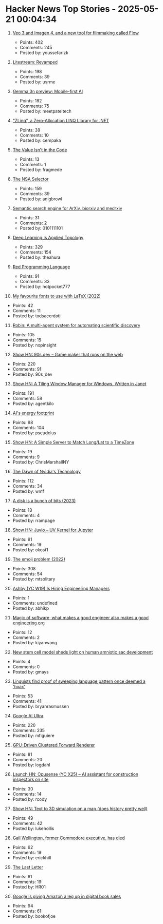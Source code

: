# Hacker News Top Stories - 2025-05-21 00:04:34

1. [Veo 3 and Imagen 4, and a new tool for filmmaking called Flow](https://blog.google/technology/ai/generative-media-models-io-2025/)
   - Points: 402
   - Comments: 245
   - Posted by: youssefarizk

2. [Litestream: Revamped](https://fly.io/blog/litestream-revamped/)
   - Points: 198
   - Comments: 39
   - Posted by: usrme

3. [Gemma 3n preview: Mobile-first AI](https://developers.googleblog.com/en/introducing-gemma-3n/)
   - Points: 182
   - Comments: 75
   - Posted by: meetpateltech

4. ["ZLinq", a Zero-Allocation LINQ Library for .NET](https://neuecc.medium.com/zlinq-a-zero-allocation-linq-library-for-net-1bb0a3e5c749)
   - Points: 38
   - Comments: 10
   - Posted by: cempaka

5. [The Value Isn't in the Code](https://jonayre.uk/blog/2022/10/30/the-real-value-isnt-in-the-code/)
   - Points: 13
   - Comments: 1
   - Posted by: fragmede

6. [The NSA Selector](https://github.com/wenzellabs/the_NSA_selector)
   - Points: 159
   - Comments: 39
   - Posted by: anigbrowl

7. [Semantic search engine for ArXiv, biorxiv and medrxiv](https://arxivxplorer.com/)
   - Points: 31
   - Comments: 2
   - Posted by: 0101111101

8. [Deep Learning Is Applied Topology](https://theahura.substack.com/p/deep-learning-is-applied-topology)
   - Points: 329
   - Comments: 154
   - Posted by: theahura

9. [Red Programming Language](https://www.red-lang.org/p/about.html)
   - Points: 91
   - Comments: 33
   - Posted by: hotpocket777

10. [My favourite fonts to use with LaTeX (2022)](https://www.lfe.pt/latex/fonts/typography/2022/11/21/latex-fonts-part1.html)
   - Points: 42
   - Comments: 11
   - Posted by: todsacerdoti

11. [Robin: A multi-agent system for automating scientific discovery](https://arxiv.org/abs/2505.13400)
   - Points: 105
   - Comments: 15
   - Posted by: nopinsight

12. [Show HN: 90s.dev – Game maker that runs on the web](https://90s.dev/blog/finally-releasing-90s-dev.html)
   - Points: 220
   - Comments: 91
   - Posted by: 90s_dev

13. [Show HN: A Tiling Window Manager for Windows, Written in Janet](https://agent-kilo.github.io/jwno/)
   - Points: 191
   - Comments: 58
   - Posted by: agentkilo

14. [AI's energy footprint](https://www.technologyreview.com/2025/05/20/1116327/ai-energy-usage-climate-footprint-big-tech/)
   - Points: 98
   - Comments: 104
   - Posted by: pseudolus

15. [Show HN: A Simple Server to Match Long/Lat to a TimeZone](https://github.com/LittleGreenViper/LGV_TZ_Lookup)
   - Points: 19
   - Comments: 9
   - Posted by: ChrisMarshallNY

16. [The Dawn of Nvidia's Technology](https://blog.dshr.org/2025/05/the-dawn-of-nvidias-technology.html)
   - Points: 112
   - Comments: 34
   - Posted by: wmf

17. [A disk is a bunch of bits (2023)](https://www.cyberdemon.org/2023/07/19/bunch-of-bits.html)
   - Points: 18
   - Comments: 4
   - Posted by: rrampage

18. [Show HN: Juvio – UV Kernel for Jupyter](https://github.com/OKUA1/juvio)
   - Points: 91
   - Comments: 19
   - Posted by: okost1

19. [The emoji problem (2022)](https://artofproblemsolving.com/community/c2532359h2760821_the_emoji_problem__part_i?srsltid=AfmBOor9TbMq_A7hGHSJGfoWaa2HNzducSYZu35d_LFlCSNLXpvt-pdS)
   - Points: 308
   - Comments: 54
   - Posted by: mtsolitary

20. [Ashby (YC W19) Is Hiring Engineering Managers](https://www.ashbyhq.com/careers?utm_source=hn&ashby_jid=933570bc-a3d6-4fcc-991d-dc399c53a58a)
   - Points: 1
   - Comments: undefined
   - Posted by: abhikp

21. [Magic of software; what makes a good engineer also makes a good engineering org](https://moxie.org/2024/09/23/a-good-engineer.html)
   - Points: 12
   - Comments: 2
   - Posted by: kiyanwang

22. [New stem cell model sheds light on human amniotic sac development](https://www.crick.ac.uk/news/2025-05-15_new-stem-cell-model-sheds-light-on-human-amniotic-sac-development)
   - Points: 4
   - Comments: 0
   - Posted by: gmays

23. [Linguists find proof of sweeping language pattern once deemed a 'hoax'](https://www.scientificamerican.com/article/linguists-find-proof-of-sweeping-language-pattern-once-deemed-a-hoax/)
   - Points: 53
   - Comments: 41
   - Posted by: bryanrasmussen

24. [Google AI Ultra](https://blog.google/products/google-one/google-ai-ultra/)
   - Points: 220
   - Comments: 235
   - Posted by: mfiguiere

25. [GPU-Driven Clustered Forward Renderer](https://logdahl.net/p/gpu-driven)
   - Points: 81
   - Comments: 20
   - Posted by: logdahl

26. [Launch HN: Opusense (YC X25) – AI assistant for construction inspectors on site](undefined)
   - Points: 30
   - Comments: 14
   - Posted by: rcody

27. [Show HN: Text to 3D simulation on a map (does history pretty well)](https://mused.com/map/)
   - Points: 49
   - Comments: 42
   - Posted by: lukehollis

28. [Gail Wellington, former Commodore executive, has died](https://www.legacy.com/us/obituaries/name/gail-wellington-obituary?id=58418580)
   - Points: 62
   - Comments: 19
   - Posted by: erickhill

29. [The Last Letter](https://aeon.co/essays/how-the-last-letters-of-the-condemned-can-teach-us-how-to-live)
   - Points: 61
   - Comments: 19
   - Posted by: HR01

30. [Google is giving Amazon a leg up in digital book sales](https://www.washingtonpost.com/technology/2025/05/16/google-amazon-ebooks-apps/)
   - Points: 94
   - Comments: 61
   - Posted by: bookofjoe

